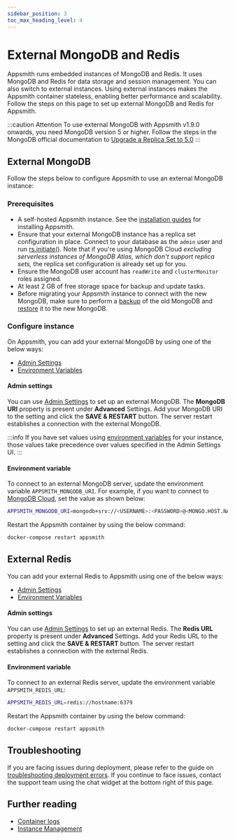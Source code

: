 ```yaml
---
sidebar_position: 3
toc_max_heading_level: 4
---
```


# External MongoDB and Redis

Appsmith runs embedded instances of MongoDB and Redis. It uses MongoDB and Redis for data storage and session management. You can also switch to external instances. Using external instances makes the Appsmith container stateless, enabling better performance and scalability. Follow the steps on this page to set up external MongoDB and Redis for Appsmith.

:::caution Attention
To use external MongoDB with Appsmith v1.9.0 onwards, you need MongoDB version 5 or higher. Follow the steps in the MongoDB official documentation to [Upgrade a Replica Set to 5.0](https://www.mongodb.com/docs/manual/release-notes/5.0-upgrade-replica-set/)
:::

## External MongoDB

Follow the steps below to configure Appsmith to use an external MongoDB instance:

### Prerequisites

- A self-hosted Appsmith instance. See the [installation guides](/getting-started/setup/installation-guides) for installing Appsmith.
- Ensure that your external MongoDB instance has a replica set configuration in place. Connect to your database as the `admin` user and run [rs.initiate()](https://docs.mongodb.com/manual/reference/method/rs.initiate/). Note that if you're using MongoDB Cloud _excluding serverless instances of MongoDB Atlas, which don't support replica sets,_ the replica set configuration is already set up for you.
- Ensure the MongoDB user account has `readWrite` and `clusterMonitor` roles assigned.
- At least 2 GB of free storage space for backup and update tasks.
- Before migrating your Appsmith instance to connect with the new MongoDB, make sure to perform a [backup](/getting-started/setup/instance-management/appsmithctl#backup-database) of the old MongoDB and [restore](/getting-started/setup/instance-management/appsmithctl#restore-database) it to the new MongoDB.

### Configure instance

On Appsmith, you can add your external MongoDB by using one of the below ways:

- [Admin Settings](#admin-settings)
- [Environment Variables](#environment-variable)

#### Admin settings

You can use [Admin Settings](/getting-started/setup/instance-configuration#admin-settings) to set up an external MongoDB. The **MongoDB URI** property is present under **Advanced** Settings. Add your MongoDB URI to the setting and click the **SAVE & RESTART** button. The server restart establishes a connection with the external MongoDB.

<ZoomImage src="/img/setup-external-mongodb-using-admin-settings.png" alt="Setup an external MongoDB using Admin settings" caption="Setup an external MongoDB using Admin settings" />

:::info
If you have set values using [environment variables](#environment-variables) for your instance, those values take precedence over values specified in the Admin Settings UI.
:::

#### Environment variable

To connect to an external MongoDB server, update the environment variable `APPSMITH_MONGODB_URI`. For example, if you want to connect to [MongoDB Cloud](https://www.mongodb.com/cloud), set the value as shown below:

```bash
APPSMITH_MONGODB_URI=mongodb+srv://<USERNAME>:<PASSWORD>@<MONGO.HOST.NAME>/<DATABASENAME>
```

Restart the Appsmith container by using the below command:

```bash
docker-compose restart appsmith
```

## External Redis

You can add your external Redis to Appsmith using one of the below ways:

- [Admin Settings](#admin-settings-1)
- [Environment Variables](#environment-variable-1)

#### Admin settings

You can use [Admin Settings](/getting-started/setup/instance-configuration#admin-settings) to set up an external Redis. The **Redis URL** property is present under **Advanced** Settings. Add your Redis URL to the setting and click the **SAVE & RESTART** button. The server restart establishes a connection with the external Redis.

<ZoomImage src="/img/setup-external-redis-using-admin-settings.png" alt="Setup an external Redis using Admin settings" caption="Setup an external Redis using Admin settings" />

#### Environment variable

To connect to an external Redis server, update the environment variable `APPSMITH_REDIS_URL`:

```bash
APPSMITH_REDIS_URL=redis://hostname:6379
```

Restart the Appsmith container by using the below command:

```bash
docker-compose restart appsmith
```

## Troubleshooting

If you are facing issues during deployment, please refer to the guide on [troubleshooting deployment errors](/help-and-support/troubleshooting-guide/deployment-errors). If you continue to face issues, contact the support team using the chat widget at the bottom right of this page.

## Further reading

- [Container logs](/getting-started/setup/instance-management/how-to-get-container-logs)
- [Instance Management](/getting-started/setup/instance-management)
